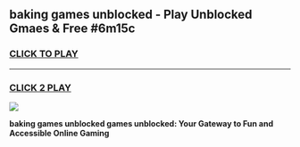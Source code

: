 
## baking games unblocked - Play Unblocked Gmaes & Free #6m15c
<h3>
<a href="https://news.freeplayer.one?title=baking_games_unblocked&ref=24F">CLICK TO PLAY</a></h3>
<hr>

<h3>
<a href="https://news.freeplayer.one?title=baking_games_unblocked&ref=24F">CLICK 2 PLAY</a>
  
</h3>

<a href="https://news.freeplayer.one?title=baking_games_unblocked&ref=24F/"><img src="https://clearcache.store/games.png"></a>


**baking games unblocked games unblocked: Your Gateway to Fun and Accessible Online Gaming**
